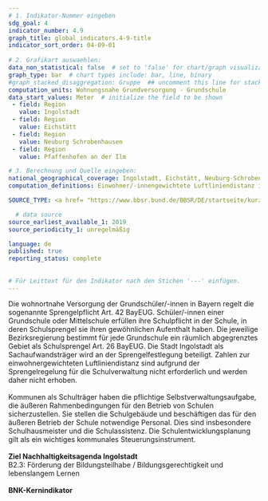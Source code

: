 ```yaml
---
# 1. Indikator-Nummer eingeben 
sdg_goal: 4 
indicator_number: 4.9
graph_title: global_indicators.4-9-title
indicator_sort_order: 04-09-01
 
# 2. Grafikart auswaehlen: 
data_non_statistical: false  # set to 'false' for chart/graph visualization 
graph_type: bar  # chart types include: bar, line, binary 
#graph_stacked_disaggregation: Gruppe  ## uncomment this line for stacked bars. eplace 'Geschlecht' with the field of aggregation. 
computation_units: Wohnungsnahe Grundversorgung - Grundschule 
data_start_values: Meter  # initialize the field to be shown  
 - field: Region 
   value: Ingolstadt 
 - field: Region 
   value: Eichstätt
 - field: Region 
   value: Neuburg Schrobenhausen 
 - field: Region 
   value: Pfaffenhofen an der Ilm

# 3. Berechnung und Quelle eingeben: 
national_geographical_coverage: Ingolstadt, Eichstätt, Neuburg-Schrobenhausen, Pfaffenhofen an der Ilm 
computation_definitions: Einwohner/-innengewichtete Luftliniendistanz in m zur nächsten Grundschule

SOURCE_TYPE: <a href= "https://www.bbsr.bund.de/BBSR/DE/startseite/kurzmeldungen/erreichbarkeit-grundschulen.html">Bundesinstitut für Bau-, Stadt- und Raumforschung</a>

  # data source  
source_earliest_available_1: 2019
source_periodicity_1: unregelmäßig 

language: de   
published: true 
reporting_status: complete
 
 
# Für Leittext für den Indikator nach den Stichen '---' einfügen. 
---
```

Die wohnortnahe Versorgung der Grundschüler/-innen in Bayern regelt die sogenannte Sprengelpflicht Art. 42 BayEUG. Schüler/-innen einer Grundschule oder Mittelschule erfüllen ihre Schulpflicht in der Schule, in deren Schulsprengel sie ihren gewöhnlichen Aufenthalt haben.  Die jeweilige Bezirksregierung bestimmt für jede Grundschule ein räumlich abgegrenztes Gebiet als Schulsprengel Art. 26 BayEUG. Die Stadt Ingolstadt als Sachaufwandsträger wird an der Sprengelfestlegung beteiligt. Zahlen zur einwohnergewichteten Luftliniendistanz sind aufgrund der Sprengelregelung für die Schulverwaltung nicht erforderlich und werden daher nicht erhoben.<br><br>
Kommunen als Schulträger haben die pflichtige Selbstverwaltungsaufgabe, die äußeren Rahmenbedingungen für den Betrieb von Schulen sicherzustellen. Sie stellen die
Schulgebäude und beschäftigen das für den äußeren Betrieb der Schule notwendige Personal. Dies sind insbesondere Schulhausmeister und die Schulassistenz. Die Schulentwicklungsplanung
gilt als ein wichtiges kommunales Steuerungsinstrument.<br>
<br>
<b>Ziel Nachhaltigkeitsagenda Ingolstadt</b><br>
B2.3: Förderung der Bildungsteilhabe / Bildungsgerechtigkeit und lebenslangem Lernen<br>
<br>
<b>BNK-Kernindikator</b><br>

